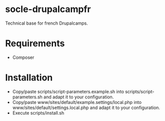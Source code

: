 # socle-drupalcampfr

Technical base for french Drupalcamps.

# Requirements

* Composer

# Installation

* Copy/paste scripts/script-parameters.example.sh into scripts/script-parameters.sh and adapt it to your configuration.
* Copy/paste www/sites/default/example.settings/local.php into www/sites/default/settings.local.php and adapt it to your configuration.
* Execute scripts/install.sh
